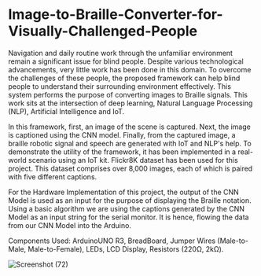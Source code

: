 # Image-to-Braille-Converter-for-Visually-Challenged-People
Navigation and daily routine work through the unfamiliar environment remain a significant issue for blind people. Despite various technological advancements, very little work has been done in this domain. To overcome the challenges of these people, the proposed framework can help blind people to understand their surrounding environment effectively. This system performs the purpose of converting images to Braille signals.
This work sits at the intersection of deep learning, Natural Language Processing (NLP), Artificial Intelligence and IoT. 

In this framework, first, an image of the scene is captured. Next, the image is captioned using the CNN model. Finally, from the captured image, a braille robotic signal and speech are generated with IoT and NLP's help. To demonstrate the utility of the framework, it has been implemented in a real-world scenario using an IoT kit.
Flickr8K dataset has been used for this project. This dataset comprises over 8,000 images, each of which is paired with five different captions.

For the Hardware Implementation of this project, the output of the CNN Model is used as an input for the purpose of displaying the Braille notation. Using a basic algorithm we are using the captions generated by the CNN Model as an input string for the serial monitor. It is hence, flowing the data from our CNN Model into the Arduino.   

Components Used: ArduinoUNO R3, BreadBoard, Jumper Wires (Male-to-Male, Male-to-Female), LEDs, LCD Display, Resistors (220Ω, 2kΩ). 

![Screenshot (72)](https://user-images.githubusercontent.com/97681702/187280689-6b5a67bd-662b-428c-8f51-25e17bc8b787.png)
